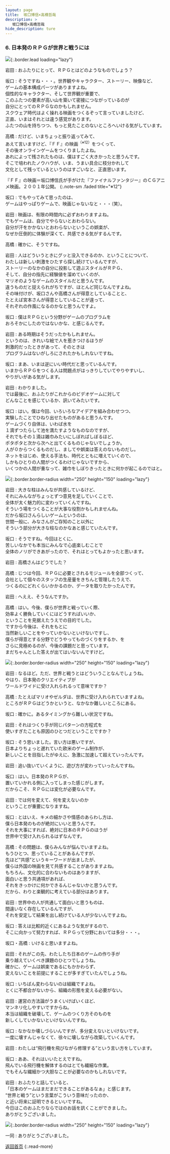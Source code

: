 ```yaml
---
layout: page
title:  坂口博信×高橋哲哉
description: >
   坂口博信×高橋哲哉
hide_description: ture
---
```


### 6. 日本発のＲＰＧが世界と戦うには

![](/interviews/jp/wii/slsjsx4j/vol1/img/mainvisual6.jpg){:.border.lead loading="lazy"}

岩田
: おふたりにとって、ＲＰＧとはどのようなものでしょう？

坂口
: そうですね・・・。世界観やキャラクター、ストーリー、映像など、<br>ゲームの基本構成パーツがありますよね。<br>個性的なキャラクター、そして世界観が重要で、<br>このふたつの要素が高い山を築いて密接につながっているのが<br>自分にとってのＲＰＧなのかもしれません。<br>スクウェア時代はよく操れる映画をつくるぞって言っていましたけど、<br>正直、いまはそれとは違う感覚があります。<br>ふたつの山を持ちつつ、もっと見たことのないところへいける気がしています。

高橋
: だけど、いまちょっと振り返ってみて、<br>あえて言いますけど、『ＦＦ』の映画<sup>（※12）</sup>をつくって、<br>その後オンラインゲームをつくりましたよね。<br>あれによって残されたものは、僕はすごく大きかったと思うんです。<br>そこで培われたノウハウが、いま、うまい具合に枝分かれして<br>文化として残っているというのはすごいなと、正直思います。

『ＦＦ』の映画＝坂口博信氏が手がけた『ファイナルファンタジー』のＣＧアニメ映画。２００１年公開。
{:.note-sm .faded title="※12"}

坂口
: でもやってみて思ったのは、<br>ゲームはやっぱりゲームで、映画じゃないなと・・・（笑）。

岩田
: 映画は、有限の時間内に必ずおわりますよね。<br>でもゲームは、自分でやらないとおわらない。<br>自分が汗をかかないとおわらないというこの娯楽が、<br>なぜか圧倒的に体験が深くて、共感できる気がするんです。

高橋
: 確かに、そうですね。

岩田
: 人はどういうときにグッと没入できるのか、ということについて、<br>わたしは新しい刺激をひたすら探し続けているんですが、<br>ストーリーのなかの自分に投影して遊ぶスタイルがＲＰＧ、<br>そして、自分の指先に経験値を溜めていくのが、<br>マリオのようなゲームのスタイルだと思うんです。<br>違うものだと捉えられがちですが、ほとんど同じなんですよね。<br>その味付けが、坂口さんや高橋さんが得意としていることと、<br>たとえば宮本さんが得意としていることが違って、<br>それぞれの作風になるのかなと思うんですよ。

坂口
: 僕はＲＰＧという分野がゲームのプログラムを<br>おろそかにしたのではないかな、と感じるんです。

岩田
: ある時期はそうだったかもしれません。<br>というのは、きれいな絵で人を惹きつけるほうが<br>刺激的だったときがあって、そのときは<br>プログラムはないがしろにされたかもしれないですね。

坂口
: まあ、いまは逆にいい時代だと思っているんです。<br>いまからＲＰＧをつくる人は問題点がはっきりしていてやりやすいし、<br>やりがいがある気がします。

岩田
: わかりました。<br>では最後に、おふたりがこれからのビデオゲームに対して<br>どんなことを感じているか、訊いてみたいです。

坂口
: はい。僕は今回、いろいろなアイデアを組み合わせつつ、<br>実験したことでひねり出せたものがあると思うんです。<br>ゲームづくり自体は、いわば水を<br>１滴ずつたらして池を満たすようなものなのですが、<br>それでもその１滴は雑巾みたいにしぼればしぼるほど、<br>ポタポタと次から次へと出てくるものじゃないでしょうか。<br>人が０からつくるものだし、ましてや娯楽は答えのないものだし。<br>ネットをはじめ、使える手法も、時代とともに増えていくので、<br>しかもひとりの人間がつくるわけじゃないですから、<br>いくつかの人間が重なって、雑巾をしぼりきったときに何かが起こるのではと。

![](/interviews/jp/wii/slsjsx4j/vol1/img/photo16.jpg){:.border.border-radius width="250" height="150" loading="lazy"}

岩田
: 大きな柱はみんなが共感しているけど、<br>それにみんながちょっとずつ意見を足していくことで、<br>全体が太く魅力的に変わっていくんですね。<br>そういう場をつくることが大事な役割かもしれませんね。<br>だから坂口さんらしいゲームというのは、<br>世間一般に、みなさんがご存知のこと以外に<br>そういう部分が大きな柱なのかなあと感じていたんです。

坂口
: そうですね。今回はとくに、<br>苦しいなかでも本当にみんなで心底楽しむことで<br>全体のノリができあがったので、それはとってもよかったと思います。

岩田
: 高橋さんはどうでした？

高橋
: じつは今回、ＲＰＧに必要とされるモジュールを全部つくって、<br>会社として個々のスタッフの生産量をきちんと管理したうえで、<br>つくるのにどれくらいかかるのか、データを取りたかったんです。

岩田
: へええ、そうなんですか。

高橋
: はい。今後、僕らが世界と戦っていく際、<br>効率よく勝負していくにはどうすればいいか、<br>ということを見据えたうえでの目的でした。<br>ですから今後は、それをもとに<br>当然新しいことをやっていかないといけないですし、<br>僕らが得意とする分野でどうやってものづくりをするか、を<br>さらに見極めるのが、今後の課題だと思っています。<br>まだちゃんとした答えが出てはいないんですけど。

![](/interviews/jp/wii/slsjsx4j/vol1/img/photo17.jpg){:.border.border-radius width="250" height="150" loading="lazy"}

岩田
: なるほど。ただ、世界と戦うとはどういうことなんでしょうね。<br>やはり、日本発のクリエイティブが<br>ワールドワイドに受け入れられるって意味ですか？

高橋
: たとえばマリオやゼルダは、世界に受け入れられていますよね。<br>ところがＲＰＧはどうかというと、なかなか難しいところにある。

坂口
: 確かに。あるタイミングから難しい状況ですね。

岩田
: それはつくり手が同じパターンの方程式を<br>使いすぎたことも原因のひとつだということですか？

坂口
: そう思いました。言い方は悪いですが、<br>日本よりちょっと遅れていた欧米のゲーム制作が、<br>新しいことを目指したがゆえに、急激に加速して超えていったんです。

岩田
: 追い抜いていくように、遊び方が変わっていったんですね。

坂口
: はい。日本発のＲＰＧが、<br>置いていかれる側に入ってしまった感じがします。<br>だからこそ、ＲＰＧには変化が必要なんです。

岩田
: では何を変えて、何を変えないのか<br>ということが重要になりますね。

坂口
: とはいえ、キメの細かさや情感のあらわし方は、<br>僕ら日本発のものが絶対にいいと思うんです。<br>それを大事にすれば、絶対に日本のＲＰＧのほうが<br>世界中で受け入れられるはずなんです。

高橋
: その問題は、僕らみんなが悩んでいますよね。<br>もうひとつ、思っていることがあるんですが、<br>先ほど“共感”というキーワードが出ましたが、<br>僕らは外国の映画を見て共感することがありますよね。<br>もちろん、文化的に合わないものはありますが、<br>面白いと思う共通項があれば、<br>それをきっかけに何かできるんじゃないかと思うんです。<br>だから、わりと楽観的に考えている部分はあります。

岩田
: 世界中の人が共通して面白いと思うものは、<br>間違いなく存在しているんですが、<br>それを安定して結果を出し続けている人が少ないんですよね。

坂口
: 答えは比較的近くにあるような気がするので、<br>そこに向かって努力すれば、ＲＰＧって分野においては多分・・・。

坂口・高橋
: いけると思いますよね。

岩田
: それがこの先、わたしたち日本のゲームの作り手が<br>乗り越えていくべき課題のひとつでしょうね。<br>確かに、ゲームは娯楽であるにもかかわらず、<br>変えないことを前提にすることが多すぎていたんでしょうね。

坂口
: いちばん変わらないのは組織ですよね。<br>とくに不都合がないから、組織の形態を変える必要がない。

岩田
: 運営の方法論がうまくいけばいくほど、<br>マンネリ化しやすいですからね。<br>本当は組織を破壊して、ゲームのつくり方そのものを<br>新しくしていかないといけないんですね。

坂口
: なかなか壊しづらいんですが、多分変えないといけないです。<br>一度に壊すんじゃなくて、徐々に壊しながら改築していくんです。

岩田
: わたしは“飛行機を飛びながら修理する”という言い方をしています。

坂口
: ああ、それはいいたとえですね。<br>飛んでいる飛行機を解体するのはとても繊細な作業。<br>でもそんな繊細かつ大胆なことが必要なのかもしれないです。

岩田
: おふたりと話していると、<br>「日本のゲームはまだまだできることがあるなぁ」と感じます。<br>“世界と戦う”という言葉がこういう意味だったのか、<br>と近い将来に証明できるといいですね。<br>今日はこのおふたりならではのお話を訊くことができました。<br>ありがとうございました。

![](/interviews/jp/wii/slsjsx4j/vol1/img/photo18.jpg){:.border.border-radius width="250" height="150" loading="lazy"}

一同
: ありがとうございました。

[返回首页](../../../../../)
{:.read-more}

